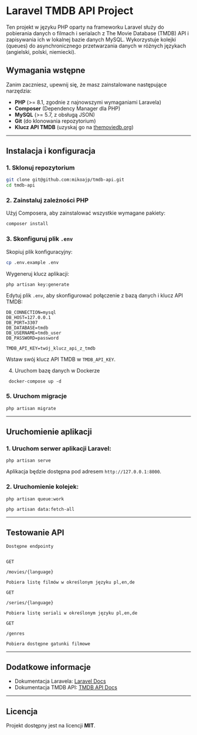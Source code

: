 # Laravel TMDB API Project

Ten projekt w języku PHP oparty na frameworku Laravel służy do pobierania danych o filmach i serialach z The Movie Database (TMDB) API i zapisywania ich w lokalnej bazie danych MySQL. Wykorzystuje kolejki (queues) do asynchronicznego przetwarzania danych w różnych językach (angielski, polski, niemiecki).

## Wymagania wstępne

Zanim zaczniesz, upewnij się, że masz zainstalowane następujące narzędzia:

- **PHP** (>= 8.1, zgodnie z najnowszymi wymaganiami Laravela)
- **Composer** (Dependency Manager dla PHP)
- **MySQL** (>= 5.7, z obsługą JSON)
- **Git** (do klonowania repozytorium)
- **Klucz API TMDB** (uzyskaj go na [themoviedb.org](https://www.themoviedb.org/))

---

## Instalacja i konfiguracja

### 1. Sklonuj repozytorium

```bash
git clone git@github.com:mikoajp/tmdb-api.git
cd tmdb-api
```

### 2. Zainstaluj zależności PHP

Użyj Composera, aby zainstalować wszystkie wymagane pakiety:

```bash
composer install
```

### 3. Skonfiguruj plik `.env`

Skopiuj plik konfiguracyjny:

```bash
cp .env.example .env
```

Wygeneruj klucz aplikacji:

```bash
php artisan key:generate
```

Edytuj plik `.env`, aby skonfigurować połączenie z bazą danych i klucz API TMDB:

```
DB_CONNECTION=mysql
DB_HOST=127.0.0.1
DB_PORT=3307
DB_DATABASE=tmdb
DB_USERNAME=tmdb_user
DB_PASSWORD=password

TMDB_API_KEY=twój_klucz_api_z_tmdb
```

Wstaw swój klucz API TMDB w `TMDB_API_KEY`.

4. Uruchom bazę danych w Dockerze
```
 docker-compose up -d
```
### 5. Uruchom migracje

```
php artisan migrate
```

---

## Uruchomienie aplikacji

### 1. Uruchom serwer aplikacji Laravel:

```
php artisan serve
```

Aplikacja będzie dostępna pod adresem `http://127.0.0.1:8000`.

### 2. Uruchomienie kolejek:

```
php artisan queue:work

php artisan data:fetch-all   

```

---

## Testowanie API


```
Dostępne endpointy


GET

/movies/{language}

Pobiera listę filmów w określonym języku pl,en,de

GET

/series/{language}

Pobiera listę seriali w określonym języku pl,en,de

GET

/genres

Pobiera dostępne gatunki filmowe
```


---

## Dodatkowe informacje

- Dokumentacja Laravela: [Laravel Docs](https://laravel.com/docs/)
- Dokumentacja TMDB API: [TMDB API Docs](https://developer.themoviedb.org/docs)

---

## Licencja

Projekt dostępny jest na licencji **MIT**.
